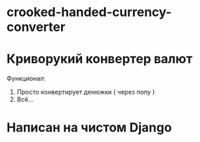 # crooked-handed-currency-converter

# Криворукий конвертер валют

Функционал:
1. Просто конвертирует денюжки ( через попу )
2. Всё...

# Написан на чистом Django

